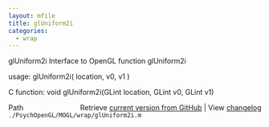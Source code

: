 ```yaml
---
layout: mfile
title: glUniform2i
categories:
  - wrap
---
```


glUniform2i  Interface to OpenGL function glUniform2i

usage:  glUniform2i\( location, v0, v1 \)

C function:  void glUniform2i\(GLint location, GLint v0, GLint v1\)


<div class="code_header" style="text-align:right;">
  <span style="float:left;">Path&nbsp;&nbsp;</span> <span class="counter">Retrieve <a href=
  "https://raw.github.com/Psychtoolbox-3/Psychtoolbox-3/beta/./PsychOpenGL/MOGL/wrap/glUniform2i.m">current version from GitHub</a> | View <a href=
  "https://github.com/Psychtoolbox-3/Psychtoolbox-3/commits/beta/./PsychOpenGL/MOGL/wrap/glUniform2i.m">changelog</a></span>
</div>
<div class="code">
  <code>./PsychOpenGL/MOGL/wrap/glUniform2i.m</code>
</div>
